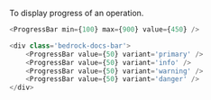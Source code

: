 To display progress of an operation.

```js
<ProgressBar min={100} max={900} value={450} />
```

```js
<div class='bedrock-docs-bar'>
    <ProgressBar value={50} variant='primary' />
    <ProgressBar value={50} variant='info' />
    <ProgressBar value={50} variant='warning' />
    <ProgressBar value={50} variant='danger' />
</div>
```
